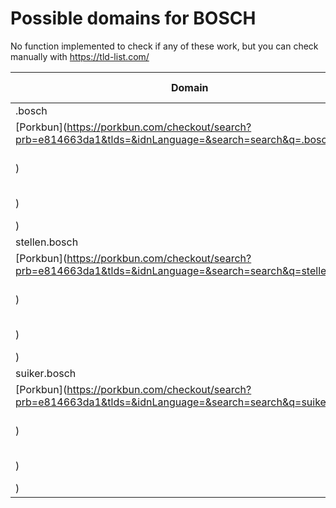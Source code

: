 # Possible domains for BOSCH

No function implemented to check if any of these work, but you can check manually with https://tld-list.com/

| Domain | Porkbun | NameCheap | Google Domains |
|---|---|---|---|
| .bosch | [Porkbun](https://porkbun.com/checkout/search?prb=e814663da1&tlds=&idnLanguage=&search=search&q=.bosch) | [Namecheap](https://www.namecheap.com/domains/registration/results/?domain=.bosch) | [Google](https://domains.google.com/registrar/search?searchTerm=.bosch) |
| stellen.bosch | [Porkbun](https://porkbun.com/checkout/search?prb=e814663da1&tlds=&idnLanguage=&search=search&q=stellen.bosch) | [Namecheap](https://www.namecheap.com/domains/registration/results/?domain=stellen.bosch) | [Google](https://domains.google.com/registrar/search?searchTerm=stellen.bosch) |
| suiker.bosch | [Porkbun](https://porkbun.com/checkout/search?prb=e814663da1&tlds=&idnLanguage=&search=search&q=suiker.bosch) | [Namecheap](https://www.namecheap.com/domains/registration/results/?domain=suiker.bosch) | [Google](https://domains.google.com/registrar/search?searchTerm=suiker.bosch) |
